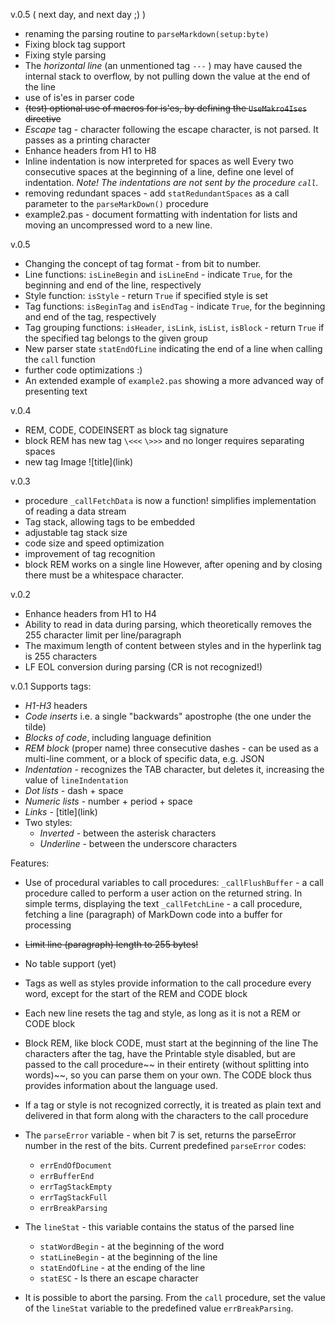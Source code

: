 v.0.5 ( next day, and next day ;) )

- renaming the parsing routine to `parseMarkdown(setup:byte)`
- Fixing block tag support
- Fixing style parsing
- The *horizontal line* (an unmentioned tag `---` ) may have caused the internal stack to overflow, by not pulling down the value at the end of the line
- use of is'es in parser code
- ~~(test) optional use of macros for is'es, by defining the `UseMakro4Ises` directive~~
- *Escape* tag - character following the escape character, is not parsed. It passes as a printing character
- Enhance headers from H1 to H8
- Inline indentation is now interpreted for spaces as well
  Every two consecutive spaces at the beginning of a line, define one level of indentation.
  _Note! The indentations are not sent by the procedure `call`._
- removing redundant spaces - add `statRedundantSpaces` as a call parameter to the `parseMarkDown()` procedure
- example2.pas - document formatting with indentation for lists and moving an uncompressed word to a new line.

v.0.5

- Changing the concept of tag format - from bit to number.
- Line functions: `isLineBegin` and `isLineEnd` - indicate `True`, for the beginning and end of the line, respectively
- Style function: `isStyle` - return `True` if specified style is set
- Tag functions: `isBeginTag` and `isEndTag` - indicate `True`, for the beginning and end of the tag, respectively
- Tag grouping functions: `isHeader`, `isLink`, `isList`, `isBlock` - return `True` if the specified tag belongs to the given group
- New parser state `statEndOfLine` indicating the end of a line when calling the `call` function
- further code optimizations :)
- An extended example of `example2.pas` showing a more advanced way of presenting text

v.0.4

- REM, CODE, CODEINSERT as block tag signature
- block REM has new tag `\<<<` `\>>>` and no longer requires separating spaces
- new tag Image \!\[title](link)

v.0.3
- procedure `_callFetchData` is now a function!
  simplifies implementation of reading a data stream
- Tag stack, allowing tags to be embedded
- adjustable tag stack size
- code size and speed optimization
- improvement of tag recognition
- block REM works on a single line
  However, after opening and by closing there must be a whitespace character.

v.0.2
- Enhance headers from H1 to H4
- Ability to read in data during parsing, which theoretically removes the 255 character limit per line/paragraph
- The maximum length of content between styles and in the hyperlink tag is 255 characters
- LF EOL conversion during parsing (CR is not recognized!)

v.0.1
Supports tags:
- *H1-H3* headers
- *Code inserts* i.e. a single "backwards" apostrophe (the one under the tilde)
- *Blocks of code*, including language definition
- *REM block* (proper name) three consecutive dashes - can be used as a multi-line comment, or a block of specific data, e.g. JSON
- *Indentation* - recognizes the TAB character, but deletes it, increasing the value of `lineIndentation`
- *Dot lists* - dash + space
- *Numeric lists* - number + period + space
- *Links* - \[title](link)
- Two styles:
  - *Inverted* - between the asterisk characters
  - *Underline* - between the underscore characters

Features:
- Use of procedural variables to call procedures:
  `_callFlushBuffer` - a call procedure called to perform a user action on the returned string. In simple terms, displaying the text
  `_callFetchLine` - a call procedure, fetching a line (paragraph) of MarkDown code into a buffer for processing

- ~~Limit line (paragraph) length to 255 bytes!~~

- No table support (yet)

- Tags as well as styles provide information to the call procedure every word, except for the start of the REM and CODE block

- Each new line resets the tag and style, as long as it is not a REM or CODE block

- Block REM, like block CODE, must start at the beginning of the line
  The characters after the tag, have the Printable style disabled, but are passed to the call procedure~~ in their entirety (without splitting into words)~~, so you can parse them on your own.
  The CODE block thus provides information about the language used.

- If a tag or style is not recognized correctly, it is treated as plain text and delivered in that form along with the characters to the call procedure

- The `parseError` variable - when bit 7 is set, returns the parseError number in the rest of the bits.
  Current predefined `parseError` codes:

  - `errEndOfDocument`
  - `errBufferEnd`
  - `errTagStackEmpty`
  - `errTagStackFull`
  - `errBreakParsing`

- The `lineStat` - this variable contains the status of the parsed line

  - `statWordBegin` - at the beginning of the word
  - `statLineBegin` - at the beginning of the line
  - `statEndOfLine` - at the ending of the line
  - `statESC` - Is there an escape character

- It is possible to abort the parsing.
  From the `call` procedure, set the value of the `lineStat` variable to the predefined value `errBreakParsing`.
